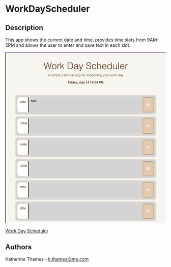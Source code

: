 # WorkDayScheduler

## Description

This app shows the current date and time, provides time slots from 9AM-5PM and allows the user to enter and save text in each slot. 

![Work Day Scheduler SS](./assets/images/WorkDayScheduler_SS.png)

[Work Day Scheduler](https://kthames.github.io/WorkDayScheduler/)

## Authors

Katherine Thames - k.thames@me.com



